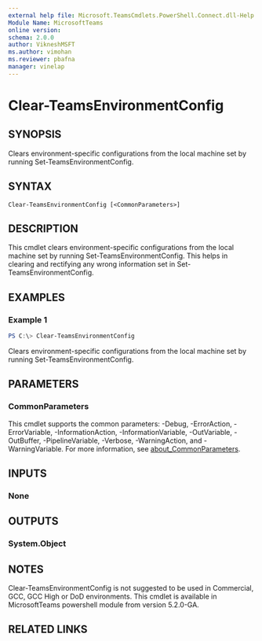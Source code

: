 ```yaml
---
external help file: Microsoft.TeamsCmdlets.PowerShell.Connect.dll-Help.xml
Module Name: MicrosoftTeams
online version:
schema: 2.0.0
author: VikneshMSFT
ms.author: vimohan
ms.reviewer: pbafna
manager: vinelap
---
```


# Clear-TeamsEnvironmentConfig

## SYNOPSIS
Clears environment-specific configurations from the local machine set by running Set-TeamsEnvironmentConfig.

## SYNTAX

```
Clear-TeamsEnvironmentConfig [<CommonParameters>]
```

## DESCRIPTION
This cmdlet clears environment-specific configurations from the local machine set by running Set-TeamsEnvironmentConfig. This helps in clearing and rectifying any wrong information set in Set-TeamsEnvironmentConfig. 

## EXAMPLES
### Example 1
```powershell
PS C:\> Clear-TeamsEnvironmentConfig
```

Clears environment-specific configurations from the local machine set by running Set-TeamsEnvironmentConfig.

## PARAMETERS

### CommonParameters
This cmdlet supports the common parameters: -Debug, -ErrorAction, -ErrorVariable, -InformationAction, -InformationVariable, -OutVariable, -OutBuffer, -PipelineVariable, -Verbose, -WarningAction, and -WarningVariable. For more information, see [about_CommonParameters](https://go.microsoft.com/fwlink/?LinkID=113216).

## INPUTS

### None

## OUTPUTS

### System.Object
## NOTES
Clear-TeamsEnvironmentConfig is not suggested to be used in Commercial, GCC, GCC High or DoD environments. This cmdlet is available in MicrosoftTeams powershell module from version 5.2.0-GA.
## RELATED LINKS
